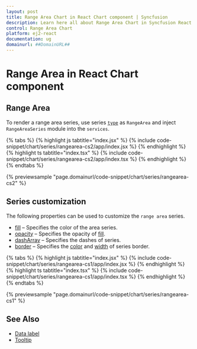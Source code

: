 ```yaml
---
layout: post
title: Range Area Chart in React Chart component | Syncfusion
description: Learn here all about Range Area Chart in Syncfusion React Chart component of Syncfusion Essential JS 2 and more.
control: Range Area Chart 
platform: ej2-react
documentation: ug
domainurl: ##DomainURL##
---
```

# Range Area in React Chart component

## Range Area

To render a range area series, use series [`type`](https://ej2.syncfusion.com/react/documentation/api/chart/series/#type) as `RangeArea` and inject `RangeAreaSeries` module into the `services`.

{% tabs %}
{% highlight js tabtitle="index.jsx" %}
{% include code-snippet/chart/series/rangearea-cs2/app/index.jsx %}
{% endhighlight %}
{% highlight ts tabtitle="index.tsx" %}
{% include code-snippet/chart/series/rangearea-cs2/app/index.tsx %}
{% endhighlight %}
{% endtabs %}

 {% previewsample "page.domainurl/code-snippet/chart/series/rangearea-cs2" %}

## Series customization

The following properties can be used to customize the `range area` series.

* [fill](https://ej2.syncfusion.com/react/documentation/api/chart/seriesModel/#fill) – Specifies the color of the area series.
* [opacity](https://ej2.syncfusion.com/react/documentation/api/chart/seriesModel/#opacity) – Specifies the opacity of [fill](https://ej2.syncfusion.com/react/documentation/api/chart/seriesModel/#fill).
* [dashArray](https://ej2.syncfusion.com/react/documentation/api/chart/seriesModel/#dasharray) – Specifies the dashes of series.
* [border](https://ej2.syncfusion.com/react/documentation/api/chart/borderModel/#properties) – Specifies the [color](https://ej2.syncfusion.com/react/documentation/api/chart/borderModel/#color) and [width](https://ej2.syncfusion.com/react/documentation/api/chart/borderModel/#width) of series border.

{% tabs %}
{% highlight js tabtitle="index.jsx" %}
{% include code-snippet/chart/series/rangearea-cs1/app/index.jsx %}
{% endhighlight %}
{% highlight ts tabtitle="index.tsx" %}
{% include code-snippet/chart/series/rangearea-cs1/app/index.tsx %}
{% endhighlight %}
{% endtabs %}

 {% previewsample "page.domainurl/code-snippet/chart/series/rangearea-cs1" %}

## See Also

* [Data label](./data-labels/)
* [Tooltip](./tool-tip/)
